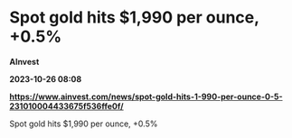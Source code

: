# Spot gold hits $1,990 per ounce, +0.5%
**AInvest**

**2023-10-26 08:08**

**https://www.ainvest.com/news/spot-gold-hits-1-990-per-ounce-0-5-231010004433675f536ffe0f/**

Spot gold hits $1,990 per ounce, +0.5%